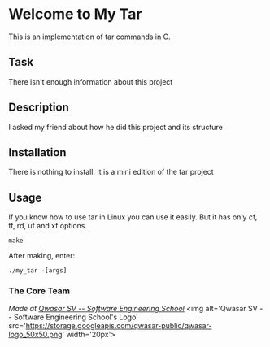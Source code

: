 # Welcome to My Tar
This is an implementation of tar commands in C. 

## Task
There isn't enough information about this project

## Description
I asked my friend about how he did this project and its structure

## Installation
There is nothing to install. It is a mini edition of the tar project

## Usage
If you know how to use tar in Linux you can use it easily. But it has only cf, tf, rd, uf and xf options.
```
make
```
After making, enter:
```
./my_tar -[args]
```

### The Core Team


<span><i>Made at <a href='https://qwasar.io'>Qwasar SV -- Software Engineering School</a></i></span>
<span><img alt='Qwasar SV -- Software Engineering School's Logo' src='https://storage.googleapis.com/qwasar-public/qwasar-logo_50x50.png' width='20px'></span>
